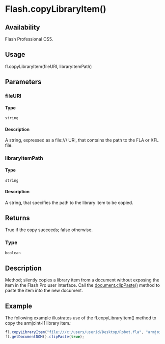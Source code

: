 # Flash.copyLibraryItem()

## Availability

Flash Professional CS5.

## Usage

fl.copyLibraryItem(fileURI, libraryItemPath)

## Parameters

### **fileURI**

#### Type

```typescript
string
```

#### Description

A string, expressed as a file:/// URI, that contains the path to the FLA or XFL file.

### **libraryItemPath**

#### Type

```typescript
string
```

#### Description

A string, that specifies the path to the library item to be copied.

## Returns

True if the copy succeeds; false otherwise.

### Type

```typescript
boolean
```

## Description

Method; silently copies a library item from a document without exposing the item in the Flash Pro user interface. Call the [document.clipPaste()](../Document_object/Document32.md) method to paste the item into the new document.

## Example

The following example illustrates use of the fl.copyLibraryItem() method to copy the armjoint-l1 library item.:

```javascript
fl.copyLibraryItem("file:///c:/users/userid/Desktop/Robot.fla", "armjoint-l1");
fl.getDocumentDOM().clipPaste(true);
```
